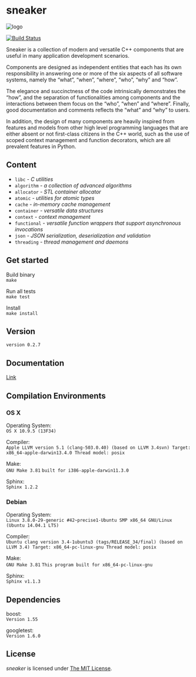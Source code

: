 sneaker
=======

![logo](https://raw.github.com/yanzhengli/sneaker/dev/logo_128x128.png)

[![Build Status](https://api.travis-ci.org/yanzhengli/sneaker.png)](https://travis-ci.org/yanzhengli/sneaker)


Sneaker is a collection of modern and versatile C++ components that are useful
in many application development scenarios.

Components are designed as independent entities that each has its own
responsibility in answering one or more of the six aspects of all software
systems, namely the “what”, “when”, “where”, “who”, “why” and “how”.

The elegance and succinctness of the code intrinsically demonstrates the “how”,
and the separation of functionalities among components and the interactions
between them focus on the “who”, “when” and “where”. Finally, good documentation
and comments reflects the “what” and “why” to users.

In addition, the design of many components are heavily inspired from features
and models from other high level programming languages that are either absent or
not first-class citizens in the C++ world, such as the use of scoped context
management and function decorators, which are all prevalent features in Python.


## Content
* `libc` - _C utilities_
* `algorithm` - _a collection of advanced algorithms_
* `allocator` - _STL container allocator_
* `atomic` - _utilities for atomic types_
* `cache` - _in-memory cache management_
* `container` - _versatile data structures_
* `context` - _context management_
* `functional` - _versatile function wrappers that support asynchronous invocations_
* `json` - _JSON serialization, deserialization and validation_
* `threading` - _thread management and daemons_


## Get started

Build binary
<br/>`make`

Run all tests
<br/>`make test`

Install
<br/>`make install`


## Version
`version 0.2.7`


## Documentation
[Link](http://www.libsneaker.org/documentation/)


## Compilation Environments

### OS X
Operating System:<br/>
`OS X 10.9.5 (13F34)`

Compiler:<br/>
`Apple LLVM version 5.1 (clang-503.0.40) (based on LLVM 3.4svn)
Target: x86_64-apple-darwin13.4.0
Thread model: posix`

Make:<br/>
`GNU Make 3.81`
`built for i386-apple-darwin11.3.0`

Sphinx:<br/>
`Sphinx 1.2.2`

### Debian
Operating System:<br/>
`Linux 3.8.0-29-generic #42~precise1-Ubuntu SMP x86_64 GNU/Linux (Ubuntu 14.04.1 LTS)`

Compiler:<br/>
`Ubuntu clang version 3.4-1ubuntu3 (tags/RELEASE_34/final) (based on LLVM 3.4)
Target: x86_64-pc-linux-gnu
Thread model: posix`

Make:<br/>
`GNU Make 3.81`
`This program built for x86_64-pc-linux-gnu`

Sphinx:<br/>
`Sphinx v1.1.3`


## Dependencies
boost:<br/>
`Version 1.55`

googletest:<br/>
`Version 1.6.0`


## License
*sneaker* is licensed under [The MIT License](http://opensource.org/licenses/MIT).
